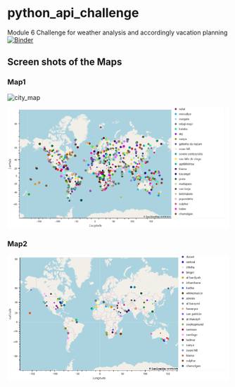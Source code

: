 # python_api_challenge
Module 6 Challenge for weather analysis and accordingly vacation planning
[![Binder](https://mybinder.org/badge_logo.svg)](https://mybinder.org/v2/gh/SunilduthBaichoo/python_api_challenge/main)

## Screen shots of the Maps

### Map1
















![city_map](image-2.png)













![city_map.png](image.png)





### Map2















![city_hotel_map](image-1.png)